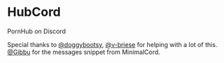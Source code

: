 # HubCord
PornHub on Discord

Special thanks to [@doggybootsy](https://github.com/doggybootsy), [@v-briese](https://github.com/v-briese) for helping with a lot of this. [@Gibbu](https://github.com/Gibbu) for the messages snippet from MinimalCord.
